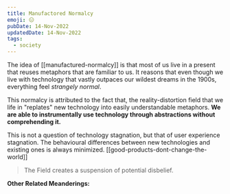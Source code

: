 ```yaml
---
title: Manufactored Normalcy
emoji: 😑
pubDate: 14-Nov-2022
updatedDate: 14-Nov-2022
tags:
  - society
---
```


The idea of [[manufactured-normalcy]] is that most of us live in a present that reuses metaphors that are familiar to us. It reasons that even though we live with technology that vastly outpaces our wildest dreams in the 1900s, everything feel _strangely normal_.

This normalcy is attributed to the fact that, the reality-distortion field that we life in "replates" new technology into easily understandable metaphors. **We are able to instrumentally use technology through abstractions without comprehending it.**

This is not a question of technology stagnation, but that of user experience stagnation. The behavioural differences between new technologies and existing ones is always minimized. [[good-products-dont-change-the-world]]

>The Field creates a suspension of potential disbelief.

**Other Related Meanderings:**